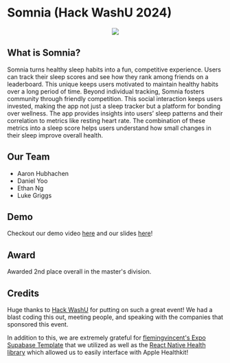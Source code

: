 # Somnia (Hack WashU 2024)

<p align="center">
  <img src="https://cdn.discordapp.com/attachments/1195163337084903485/1297608411046871123/image.png?ex=6717dd01&is=67168b81&hm=fd92b441d41100dde390f1ca2b89809362c3e0e06da2a32d7b8ea6dc8d028be3&" />
</p>

## What is Somnia?

Somnia turns healthy sleep habits into a fun, competitive experience. Users can track their sleep scores and see how they rank among friends on a leaderboard. This unique keeps users motivated to maintain healthy habits over a long period of time. Beyond individual tracking, Somnia fosters community through friendly competition. This social interaction keeps users invested, making the app not just a sleep tracker but a platform for bonding over wellness. The app provides insights into users’ sleep patterns and their correlation to metrics like resting heart rate. The combination of these metrics into a sleep score helps users understand how small changes in their sleep improve overall health.

## Our Team

- Aaron Hubhachen
- Daniel Yoo
- Ethan Ng
- Luke Griggs

## Demo

Checkout our demo video [here](https://youtu.be/qB6SYfkAQzM) and our slides [here](https://docs.google.com/presentation/d/1rLOwCB5I9M5cd7j4Ystd1I80mAyuOf6DNAQqDtP6nss/edit?usp=sharing)!

## Award

Awarded 2nd place overall in the master's division.

## Credits

Huge thanks to [Hack WashU](https://hackwashu.com) for putting on such a great event! We had a blast coding this out, meeting people, and speaking with the companies that sponsored this event.

In addition to this, we are extremely grateful for [flemingvincent's Expo Supabase Template](https://github.com/flemingvincent/expo-supabase-starter) that we utilized as well as the [React Native Health library](https://github.com/agencyenterprise/react-native-health) which allowed us to easily interface with Apple Healthkit!
